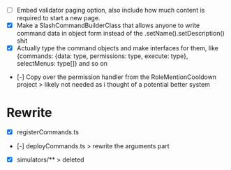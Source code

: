 - [ ] Embed validator paging option, also include how much content is required to start a new page.
- [x] Make a SlashCommandBuilderClass that allows anyone to write command data in object form instead of the .setName().setDescription() shit
- [x] Actually type the command objects and make interfaces for them, like {commands: {data: type, permissions: type, execute: type}, selectMenus: type[]} and so on
- [-] Copy over the permission handler from the RoleMentionCooldown project > likely not needed as i thought of a potential better system

# Rewrite
- [x] registerCommands.ts
- [-] deployCommands.ts > rewrite the arguments part
- [x] simulators/** > deleted
